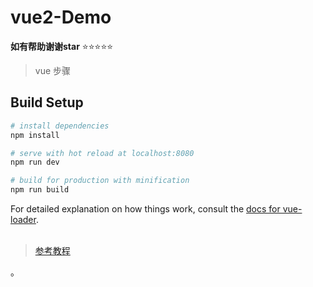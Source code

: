 # vue2-Demo


**如有帮助谢谢star**   :star::star::star::star::star:

> vue  步骤

## Build Setup

``` bash
# install dependencies
npm install

# serve with hot reload at localhost:8080
npm run dev

# build for production with minification
npm run build
```

For detailed explanation on how things work, consult the [docs for vue-loader](http://vuejs.github.io/vue-loader).<br /><br />
> [参考教程](https://segmentfault.com/a/1190000007124470)



。
